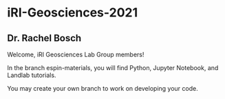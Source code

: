 # iRI-Geosciences-2021
## Dr. Rachel Bosch
Welcome, iRI Geosciences Lab Group members! 

In the branch espin-materials, you will find Python, Jupyter Notebook, and Landlab tutorials.

You may create your own branch to work on developing your code.

